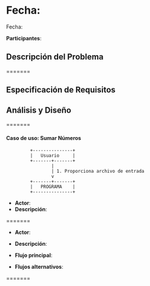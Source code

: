 

Fecha:
=======

Fecha: 


**Participantes**:


## Descripción del Problema

=======




## Especificación de Requisitos





## Análisis y Diseño






=======

#### Caso de uso: Sumar Números

```
         +---------------+
         |   Usuario     |
         +-------+-------+
                 |
                 | 1. Proporciona archivo de entrada
                 v
         +-------+-------+
         |   PROGRAMA    |
         +---------------+
```


- **Actor**: 
- **Descripción**:

=======
- **Actor**:
- **Descripción**:

- **Flujo principal**:

	
- **Flujos alternativos**:

	
=======

